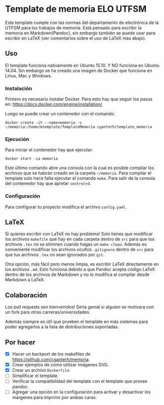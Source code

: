 Template de memoria ELO UTFSM
=============================

Este template cumple con las normas del departamento de
electrónica de la UTFSM para los trabajos de memoria. Está
pensado para escribir la memoria en Markdown(Pandoc), sin
embargo también se puede usar para escribir en LaTeX (ver
comentarios sobre el uso de LaTeX mas abajo).

Uso
---

El template funciona nativamente en Ubuntu 15.10. Y NO
funciona en Ubuntu 14.04. Sin embargo se ha creado una
imagen de Docker que funciona en Linux, Mac y Windows.

### Instalación

Primero es necesario instalar Docker. Para esto hay que
seguir los pasos en:
<https://docs.docker.com/engine/installation/>.

Luego se puede crear un contenedor con el comando:

    docker create -it --name=memoria -v ~/memoria:/home/mtemplate/TemplateMemoria cganterh/template_memoria

### Ejecución

Para iniciar el contenedor hay que ejecutar:

    docker start -ia memoria

Este último comando abre una consola con la cual es posible
compilar los archivos que se habrán creado en la carpeta
`~/memoria`. Para compilar el template solo hace falta
ejecutar el comando `make`. Para salir de la consola del
contenedor hay que apretar `control+d`.

### Configuración

Para configurar tu proyecto modifica el archivo
`config.yaml`.

LaTeX
-----

Si quieres escribir con LaTeX no hay problema! Solo tienes
que modificar los archivos `makefile` que hay en cada
carpeta dentro de `src` para que tus archivos `.tex` no se
eliminen cuando hagas un `make clean`. Además es conveniente
modificar los archivos ocultos `.gitignore` dentro de `src`
para que tus archivos `.tex` no sean ignorados por `git`.

Otra opción, más fácil pero menos limpia, es escribir LaTeX
directamente en los archivos `.md`. Esto funciona debido a
que Pandoc acepta código LaTeX dentro de los archivos de
Markdown y no lo modifica al compilar desde Markdown a
LaTeX.

Colaboración
------------

Los pull requests son bienvenidos! Sería genial si alguien
se motivara con un fork para otras carreras/universidades.

Además siempre es útil que prueben el template en más
sistemas para poder agregarlos a la lista de distribuciones
soportadas.

Por hacer
---------

- [x]   Hacer un backport de los makefiles de
        <https://github.com/cganterh/memoria>.
- [x]   Crear ejemplos de cómo utilizar imágenes SVG.
- [x]   Crear un archivo `Dockerfile`.
- [ ]   Simplificar el template.
- [ ]   Verificar la compatibilidad del template con el
        template que provee pandoc.
- [ ]   Agregar una opción en la configuración para activar
        y desactivar los márgenes para imprimir por ambas
        caras.
